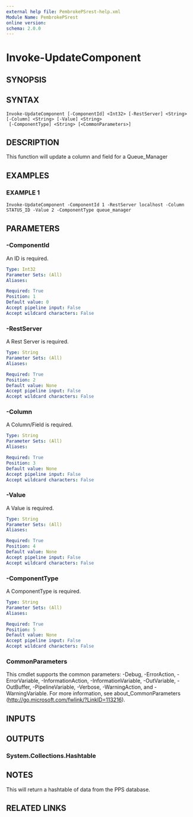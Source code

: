 ```yaml
---
external help file: PembrokePSrest-help.xml
Module Name: PembrokePSrest
online version:
schema: 2.0.0
---
```


# Invoke-UpdateComponent

## SYNOPSIS

## SYNTAX

```
Invoke-UpdateComponent [-ComponentId] <Int32> [-RestServer] <String> [-Column] <String> [-Value] <String>
 [-ComponentType] <String> [<CommonParameters>]
```

## DESCRIPTION
This function will update a column and field for a Queue_Manager

## EXAMPLES

### EXAMPLE 1
```
Invoke-UpdateComponent -ComponentId 1 -RestServer localhost -Column STATUS_ID -Value 2 -ComponentType queue_manager
```

## PARAMETERS

### -ComponentId
An ID is required.

```yaml
Type: Int32
Parameter Sets: (All)
Aliases:

Required: True
Position: 1
Default value: 0
Accept pipeline input: False
Accept wildcard characters: False
```

### -RestServer
A Rest Server is required.

```yaml
Type: String
Parameter Sets: (All)
Aliases:

Required: True
Position: 2
Default value: None
Accept pipeline input: False
Accept wildcard characters: False
```

### -Column
A Column/Field is required.

```yaml
Type: String
Parameter Sets: (All)
Aliases:

Required: True
Position: 3
Default value: None
Accept pipeline input: False
Accept wildcard characters: False
```

### -Value
A Value is required.

```yaml
Type: String
Parameter Sets: (All)
Aliases:

Required: True
Position: 4
Default value: None
Accept pipeline input: False
Accept wildcard characters: False
```

### -ComponentType
A ComponentType is required.

```yaml
Type: String
Parameter Sets: (All)
Aliases:

Required: True
Position: 5
Default value: None
Accept pipeline input: False
Accept wildcard characters: False
```

### CommonParameters
This cmdlet supports the common parameters: -Debug, -ErrorAction, -ErrorVariable, -InformationAction, -InformationVariable, -OutVariable, -OutBuffer, -PipelineVariable, -Verbose, -WarningAction, and -WarningVariable.
For more information, see about_CommonParameters (http://go.microsoft.com/fwlink/?LinkID=113216).

## INPUTS

## OUTPUTS

### System.Collections.Hashtable

## NOTES
This will return a hashtable of data from the PPS database.

## RELATED LINKS
